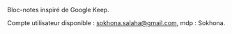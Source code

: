 Bloc-notes inspiré de Google Keep.

Compte utilisateur disponible : sokhona.salaha@gmail.com, mdp : Sokhona.
